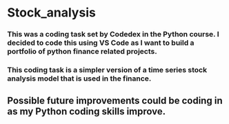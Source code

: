 # Stock_analysis

### This was a coding task set by Codedex in the Python course. I decided to code this using VS Code as I want to build a portfolio of python finance related projects. 

### This coding task is a simpler version of a time series stock analysis model that is used in the finance.

## Possible future improvements could be coding in as my Python coding skills improve.